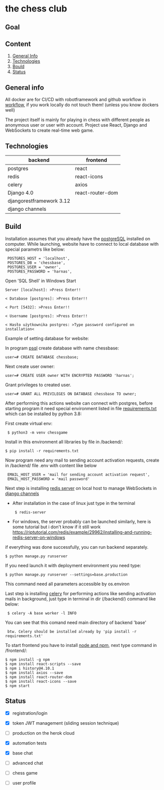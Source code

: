 # the chess club

## Goal


## Content

1. [General Info](#info)
2. [Technologies](#Technologies)
3. [Bould](#Build)
4. [Status](#Status)


## General info <a name="info"></a>

All docker are for CI/CD with robotframework and github workflow in [workflow](./github/workflow/tests.yml), if you work locally do not touch them! (unless you know dockers well)

The project itself is mainly for playing in chess with different people as anonymous user or user with account. Project use React, Django and WebSockets to create real-time web game.


## Technologies <a name="technologies"></a>
     



   backend                            | frontend                        
------------------------------|-------------------------------------------                                                                     
  postgres                             |     react                                 
  redis                              |        react-icons                            
  celery                               |        axios                   
  Django 4.0                         |          react-router-dom                         
  djangorestframework 3.12            |                               
  django channels                      |                                                                                            
                                                   
      

## Build

Installation assumes that you already have the [postgreSQL](https://www.postgresql.org/download/) installed on computer. 
While launching, website have to connect to local database with special parametrs like below:

     POSTGRES_HOST = 'localhost',
     POSTGRES_DB = 'chessbase',
     POSTGRES_USER = 'owner',
     POSTGRES_PASSWORD = 'harnas',
     
     
Open 'SQL Shell' in Windows Start

    Server [localhost]: >Press Enter!!
    
    < Database [postgres]: >Press Enter!!
    
    < Port [5432]: >Press Enter!!
    
    < Username [postgres]: >Press Enter!!
    
    < Hasło użytkownika postgres: >Type password configured on installation<


Example of setting database for website:


In program [psql](https://www.postgresql.org/docs/9.2/app-psql.html) create database with name chessbase:

    user=# CREATE DATABASE chessbase;

Next create user owner:

    user=# CREATE USER owner WITH ENCRYPTED PASSWORD 'harnas';

Grant privileges to created user.

    user=# GRANT ALL PRIVILEGES ON DATABASE chessbase TO owner;

After performing this actions website can connect with postgres, before starting program it need special
environment listed in file [requirements.txt](./backend/requirements.txt) which can be installed by python 3.8:

First create virtual env:

     $ python3 -m venv chessgame
     
Install in this environment all libraries by file in /backend/:

    $ pip install -r requirements.txt
    
    
Now program need any mail to sending account activation requests, create in /backend/ file .env with content like below
     
     EMAIL_HOST_USER = 'mail for sending account activation request',
     EMAIL_HOST_PASSWORD = 'mail password'
     
Next step is installing [redis server](https://redis.io/) on local host to manage WebSockets in [django channels](https://channels.readthedocs.io/en/stable/)

   - After installation in the case of linux just type in the terminal 
     
          $ redis-server
     
   - For windows, the server probably can be launched similarly, here is some tutorial but i don't know if it still work           https://riptutorial.com/redis/example/29962/installing-and-running-redis-server-on-windows
 

if everything was done successfully, you can run backend separately.

    $ python manage.py runserver

If you need launch it with deployment environment you need type:

    $ python manage.py runserver --settings=base.production

This command need all parameters accessible by os.environ


 Last step is installing [celery](https://docs.celeryproject.org/en/stable/django/first-steps-with-django.html) for performing actions like sending activation mails in background, just type in terminal in dir (/backend/) command like below:
 
     $ celery -A base worker -l INFO
     
You can see that this comand need main directory of backend 'base'

     btw. Celery should be installed already by 'pip install -r requirements.txt'
 

To start frontend you have to install [node and npm](https://docs.npmjs.com/downloading-and-installing-node-js-and-npm), next type command in /frontend/:

    $ npm install -g npm
    $ npm install react-scripts --save
    $ npm i history@4.10.1
    $ npm install axios --save
    $ npm install react-router-dom
    $ npm install react-icons --save
    $ npm start
    


## Status <a name="Status"></a>

  - [x]   registration/login
  - [x]   token JWT management (sliding session technique)
  - [ ]   production on the herok cloud
  - [x]   automation tests
  - [x]   base chat
  - [ ]   advanced chat 
  - [ ]   chess game
  - [ ]   user profile



 
